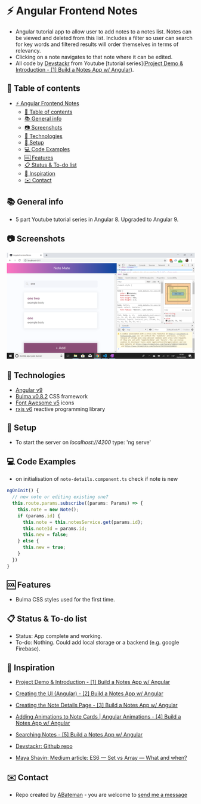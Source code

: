 # :zap: Angular Frontend Notes

* Angular tutorial app to allow user to add notes to a notes list. Notes can be viewed and deleted from this list. Includes a filter so user can search for key words and filtered results will order themselves in terms of relevancy.
* Clicking on a note navigates to that note where it can be edited.
* All code by [Devstackr](https://www.youtube.com/channel/UCbwsS1m4Hib6R-9F1alus_A/featured) from Youtube [tutorial series]([Project Demo & Introduction - [1] Build a Notes App w/ Angular](https://www.youtube.com/watch?v=dlXEeOk-MrI&t=7s)).

## :page_facing_up: Table of contents

* [:zap: Angular Frontend Notes](#zap-angular-frontend-notes)
  * [:page_facing_up: Table of contents](#pagefacingup-table-of-contents)
  * [:books: General info](#books-general-info)
  * [:camera: Screenshots](#camera-screenshots)
  * [:signal_strength: Technologies](#signalstrength-technologies)
  * [:floppy_disk: Setup](#floppydisk-setup)
  * [:computer: Code Examples](#computer-code-examples)
  * [:cool: Features](#cool-features)
  * [:clipboard: Status & To-do list](#clipboard-status--to-do-list)
  * [:clap: Inspiration](#clap-inspiration)
  * [:envelope: Contact](#envelope-contact)

## :books: General info

* 5 part Youtube tutorial series in Angular 8. Upgraded to Angular 9.

## :camera: Screenshots

![Angular page](./img/list.png)

## :signal_strength: Technologies

* [Angular v9](https://angular.io/)
* [Bulma v0.8.2](https://bulma.io/documentation/) CSS framework
* [Font Awesome v5](https://fontawesome.com/) icons
* [rxjs v6](https://angular.io/guide/rx-library) reactive programming library

## :floppy_disk: Setup

* To start the server on _localhost://4200_ type: 'ng serve'

## :computer: Code Examples

* on initialisation of `note-details.component.ts` check if note is new

```typescript
ngOnInit() {
  // new note or editing existing one?
  this.route.params.subscribe((params: Params) => {
    this.note = new Note();
    if (params.id) {
      this.note = this.notesService.get(params.id);
      this.noteId = params.id;
      this.new = false;
    } else {
      this.new = true;
    }
  })
}
```

## :cool: Features

* Bulma CSS styles used for the first time.

## :clipboard: Status & To-do list

* Status: App complete and working.
* To-do: Nothing. Could add local storage or a backend (e.g. google Firebase).

## :clap: Inspiration

* [Project Demo & Introduction - [1] Build a Notes App w/ Angular](https://www.youtube.com/watch?v=dlXEeOk-MrI&t=7s)
* [Creating the UI (Angular) - [2] Build a Notes App w/ Angular](https://www.youtube.com/watch?v=akUcKvEsG8w)
* [Creating the Note Details Page - [3] Build a Notes App w/ Angular](https://www.youtube.com/watch?v=Rghqrp59XJA)
* [Adding Animations to Note Cards | Angular Animations - [4] Build a Notes App w/ Angular](https://www.youtube.com/watch?v=0DnL5awucWE)
* [Searching Notes - [5] Build a Notes App w/ Angular](https://www.youtube.com/watch?v=vWt9WvjUfRA)

* [Devstackr: Github repo](https://github.com/Devstackr/basic-notes-app-mean-stack)
* [Maya Shavin: Medium article: ES6 — Set vs Array — What and when?](https://medium.com/front-end-weekly/es6-set-vs-array-what-and-when-efc055655e1a)

## :envelope: Contact

* Repo created by [ABateman](https://www.andrewbateman.org) - you are welcome to [send me a message](https://andrewbateman.org/contact)
